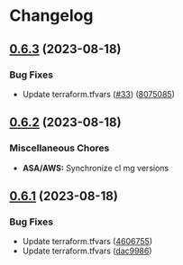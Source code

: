 # Changelog

## [0.6.3](https://github.com/dliskevch/rel/compare/ASA/AWS/v0.6.2...ASA/AWS/v0.6.3) (2023-08-18)


### Bug Fixes

* Update terraform.tfvars ([#33](https://github.com/dliskevch/rel/issues/33)) ([8075085](https://github.com/dliskevch/rel/commit/8075085ccb57fa8a5d58c27b395c637cbe91ca5a))

## [0.6.2](https://github.com/dliskevch/rel/compare/ASA/AWS/v0.6.1...ASA/AWS/v0.6.2) (2023-08-18)


### Miscellaneous Chores

* **ASA/AWS:** Synchronize cl mg versions

## [0.6.1](https://github.com/dliskevch/rel/compare/ASA/AWS-v0.6.0...ASA/AWS/v0.6.1) (2023-08-18)


### Bug Fixes

* Update terraform.tfvars ([4606755](https://github.com/dliskevch/rel/commit/460675558506eeb4d8192da14b1e100371de998e))
* Update terraform.tfvars ([dac9986](https://github.com/dliskevch/rel/commit/dac9986880f6d2f0599da279e25b987b151b88bf))
